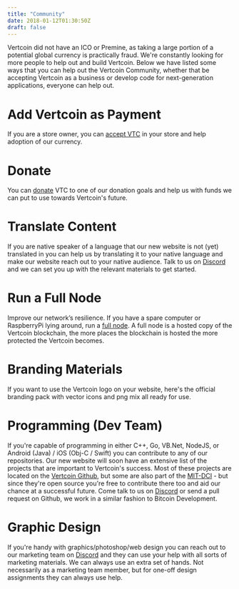 ```yaml
---
title: "Community"
date: 2018-01-12T01:30:50Z
draft: false
---
```


Vertcoin did not have an ICO or Premine, as taking a large portion of a potential global currency is practically fraud.  We're constantly looking for more people to help out and build Vertcoin. Below we have listed some ways that you can help out the Vertcoin Community, whether that be accepting Vertcoin as a business or develop code for next-generation applications, everyone can help out.

# Add Vertcoin as Payment
If you are a store owner, you can <a href="../accept-vertcoin/">accept VTC</a> in your store and help adoption of our currency.
# Donate
You can <a href="../donate/">donate</a> VTC to one of our donation goals and help us with funds we can put to use towards Vertcoin's future.
# Translate Content
If you are native speaker of a language that our new website is not (yet) translated in you can help us by translating it to your native language and make our website reach out to your native audience. Talk to us on <a href="https://discord.gg/vertcoin" target="_blank">Discord</a> and we can set you up with the relevant materials to get started.
# Run a Full Node
Improve our network’s resilience. If you have a spare computer or RaspberryPi lying around, run a <a href="https://www.reddit.com/r/vertcoin/comments/817vg6/thank_you_for_running_your_own_full_vertcoin_node/" target="_blank">full node</a>. A full node is a hosted copy of the Vertcoin blockchain, the more places the blockchain is hosted the more protected the Vertcoin becomes.
# Branding Materials
If you want to use the Vertcoin logo on your website, here's the official branding pack with vector icons and png mix all ready for use.

# Programming (Dev Team)
If you're capable of programming in either C++, Go, VB.Net, NodeJS, or Android (Java) / iOS (Obj-C / Swift) you can contribute to any of our repositories. Our new website will soon have an extensive list of the projects that are important to Vertcoin's success. Most of these projects are located on the <a href="https://github.com/vertcoin-project" target="_blank">Vertcoin Github</a>, but some are also part of the <a href="https://github.com/mit-dci" target="_blank">MIT-DCI</a> - but since they're open source you're free to contribute there too and aid our chance at a successful future. Come talk to us on <a href="https://discord.gg/vertcoin" target="_blank">Discord</a> or send a pull request on Github, we work in a similar fashion to Bitcoin Development.



# Graphic Design
If you're handy with graphics/photoshop/web design you can reach out to our marketing team on <a href="https://discord.gg/vertcoin" target="_blank">Discord</a> and they can use your help with all sorts of marketing materials. We can always use an extra set of hands. Not necessarily as a marketing team member, but for one-off design assignments they can always use help.
